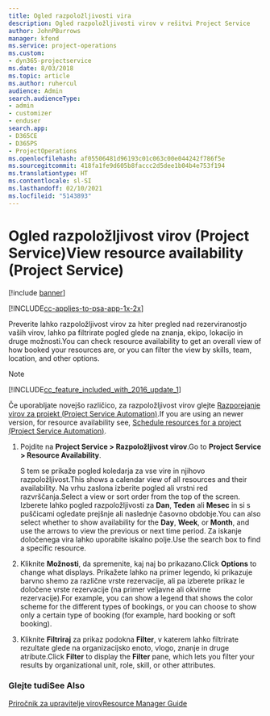 ```yaml
---
title: Ogled razpoložljivosti vira
description: Ogled razpoložljivosti virov v rešitvi Project Service
author: JohnPBurrows
manager: kfend
ms.service: project-operations
ms.custom:
- dyn365-projectservice
ms.date: 8/03/2018
ms.topic: article
ms.author: ruhercul
audience: Admin
search.audienceType:
- admin
- customizer
- enduser
search.app:
- D365CE
- D365PS
- ProjectOperations
ms.openlocfilehash: af05506481d96193c01c063c00e044242f786f5e
ms.sourcegitcommit: 418fa1fe9d605b8faccc2d5dee1b04b4e753f194
ms.translationtype: HT
ms.contentlocale: sl-SI
ms.lasthandoff: 02/10/2021
ms.locfileid: "5143893"
---
```

# <a name="view-resource-availability-project-service"></a><span data-ttu-id="c2fc6-103">Ogled razpoložljivost virov (Project Service)</span><span class="sxs-lookup"><span data-stu-id="c2fc6-103">View resource availability (Project Service)</span></span>

[!include [banner](../includes/psa-now-project-operations.md)]

[!INCLUDE[cc-applies-to-psa-app-1x-2x](../includes/cc-applies-to-psa-app-1x-2x.md)]

<span data-ttu-id="c2fc6-104">Preverite lahko razpoložljivost virov za hiter pregled nad rezerviranostjo vaših virov, lahko pa filtrirate pogled glede na znanja, ekipo, lokacijo in druge možnosti.</span><span class="sxs-lookup"><span data-stu-id="c2fc6-104">You can check resource availability to get an overall view of how booked your resources are, or you can filter the view by skills, team, location, and other options.</span></span>  
  
> [!NOTE]
> [!INCLUDE[cc_feature_included_with_2016_update_1](../includes/cc-feature-included-with-2016-update-1.md)]  
> 
>  <span data-ttu-id="c2fc6-105">Če uporabljate novejšo različico, za razpoložljivost virov glejte [Razporejanje virov za projekt (Project Service Automation)](../psa/schedule-resources-project.md).</span><span class="sxs-lookup"><span data-stu-id="c2fc6-105">If you are using an newer version, for resource availability see, [Schedule resources for a project (Project Service Automation)](../psa/schedule-resources-project.md).</span></span>  

1. <span data-ttu-id="c2fc6-106">Pojdite na **Project Service > Razpoložljivost virov**.</span><span class="sxs-lookup"><span data-stu-id="c2fc6-106">Go to **Project Service > Resource Availability**.</span></span>  

    <span data-ttu-id="c2fc6-107">S tem se prikaže pogled koledarja za vse vire in njihovo razpoložljivost.</span><span class="sxs-lookup"><span data-stu-id="c2fc6-107">This shows a calendar view of all resources and their availability.</span></span> <span data-ttu-id="c2fc6-108">Na vrhu zaslona izberite pogled ali vrstni red razvrščanja.</span><span class="sxs-lookup"><span data-stu-id="c2fc6-108">Select a view or sort order from the top of the screen.</span></span> <span data-ttu-id="c2fc6-109">Izberete lahko pogled razpoložljivosti za **Dan**, **Teden** ali **Mesec** in si s puščicami ogledate prejšnje ali naslednje časovno obdobje.</span><span class="sxs-lookup"><span data-stu-id="c2fc6-109">You can also select whether to show availability for the **Day**, **Week**, or **Month**, and use the arrows to view the previous or next time period.</span></span> <span data-ttu-id="c2fc6-110">Za iskanje določenega vira lahko uporabite iskalno polje.</span><span class="sxs-lookup"><span data-stu-id="c2fc6-110">Use the search box to find a specific resource.</span></span>  

2. <span data-ttu-id="c2fc6-111">Kliknite **Možnosti**, da spremenite, kaj naj bo prikazano.</span><span class="sxs-lookup"><span data-stu-id="c2fc6-111">Click **Options** to change what displays.</span></span> <span data-ttu-id="c2fc6-112">Prikažete lahko na primer legendo, ki prikazuje barvno shemo za različne vrste rezervacije, ali pa izberete prikaz le določene vrste rezervacije (na primer veljavne ali okvirne rezervacije).</span><span class="sxs-lookup"><span data-stu-id="c2fc6-112">For example, you can show a legend that shows the color scheme for the different types of bookings, or you can choose to show only a certain type of booking (for example, hard booking or soft booking).</span></span>  

3. <span data-ttu-id="c2fc6-113">Kliknite **Filtriraj** za prikaz podokna **Filter**, v katerem lahko filtrirate rezultate glede na organizacijsko enoto, vlogo, znanje in druge atribute.</span><span class="sxs-lookup"><span data-stu-id="c2fc6-113">Click **Filter** to display the **Filter** pane, which lets you filter your results by organizational unit, role, skill, or other attributes.</span></span>  

### <a name="see-also"></a><span data-ttu-id="c2fc6-114">Glejte tudi</span><span class="sxs-lookup"><span data-stu-id="c2fc6-114">See Also</span></span>  
 [<span data-ttu-id="c2fc6-115">Priročnik za upravitelje virov</span><span class="sxs-lookup"><span data-stu-id="c2fc6-115">Resource Manager Guide</span></span>](../psa/resource-manager-guide.md)
